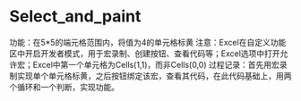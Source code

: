 # Select_and_paint
功能：在5\*5的端元格范围内，将值为4的单元格标黄
注意：Excel在自定义功能区中开启开发者模式，用于宏录制、创建按钮、查看代码等；Excel选项中打开允许宏；Excel中第一个单元格为Cells(1,1)，而非Cells(0,0)
过程记录：首先用宏录制实现单个单元格标黄，之后按钮绑定该宏，查看其代码，在此代码基础上，用两个循环和一个判断，实现功能。
